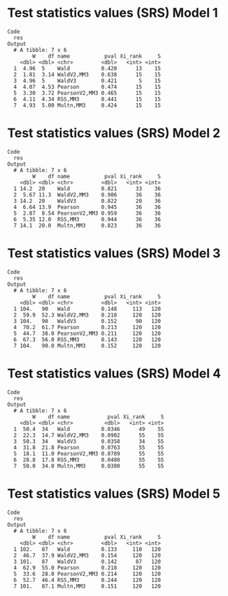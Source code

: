 # Test statistics values (SRS) Model 1

    Code
      res
    Output
      # A tibble: 7 x 6
            W    df name           pval Xi_rank     S
        <dbl> <dbl> <chr>         <dbl>   <int> <int>
      1  4.96  5    Wald          0.420      13    15
      2  1.81  3.14 WaldV2,MM3    0.638      15    15
      3  4.96  5    WaldV3        0.421       5    15
      4  4.07  4.53 Pearson       0.474      15    15
      5  3.30  3.72 PearsonV2,MM3 0.465      15    15
      6  4.11  4.34 RSS,MM3       0.441      15    15
      7  4.93  5.00 Multn,MM3     0.424      15    15

# Test statistics values (SRS) Model 2

    Code
      res
    Output
      # A tibble: 7 x 6
            W    df name           pval Xi_rank     S
        <dbl> <dbl> <chr>         <dbl>   <int> <int>
      1 14.2  20    Wald          0.821      33    36
      2  5.67 11.3  WaldV2,MM3    0.906      36    36
      3 14.2  20    WaldV3        0.822      20    36
      4  6.64 13.9  Pearson       0.945      36    36
      5  2.87  8.54 PearsonV2,MM3 0.959      36    36
      6  5.35 12.0  RSS,MM3       0.944      36    36
      7 14.1  20.0  Multn,MM3     0.823      36    36

# Test statistics values (SRS) Model 3

    Code
      res
    Output
      # A tibble: 7 x 6
            W    df name           pval Xi_rank     S
        <dbl> <dbl> <chr>         <dbl>   <int> <int>
      1 104.   90   Wald          0.148     113   120
      2  59.9  52.3 WaldV2,MM3    0.218     120   120
      3 104.   90   WaldV3        0.152      90   120
      4  70.2  61.7 Pearson       0.213     120   120
      5  44.7  38.0 PearsonV2,MM3 0.211     120   120
      6  67.3  56.0 RSS,MM3       0.143     120   120
      7 104.   90.0 Multn,MM3     0.152     120   120

# Test statistics values (SRS) Model 4

    Code
      res
    Output
      # A tibble: 7 x 6
            W    df name            pval Xi_rank     S
        <dbl> <dbl> <chr>          <dbl>   <int> <int>
      1  50.4  34   Wald          0.0346      49    55
      2  22.3  14.7 WaldV2,MM3    0.0902      55    55
      3  50.3  34   WaldV3        0.0358      34    55
      4  31.8  21.8 Pearson       0.0763      55    55
      5  18.1  11.0 PearsonV2,MM3 0.0789      55    55
      6  28.8  17.8 RSS,MM3       0.0480      55    55
      7  50.0  34.0 Multn,MM3     0.0380      55    55

# Test statistics values (SRS) Model 5

    Code
      res
    Output
      # A tibble: 7 x 6
            W    df name           pval Xi_rank     S
        <dbl> <dbl> <chr>         <dbl>   <int> <int>
      1 102.   87   Wald          0.133     110   120
      2  46.7  37.9 WaldV2,MM3    0.154     120   120
      3 101.   87   WaldV3        0.142      87   120
      4  62.9  55.0 Pearson       0.218     120   120
      5  33.6  28.0 PearsonV2,MM3 0.214     120   120
      6  52.7  46.4 RSS,MM3       0.244     120   120
      7 101.   87.1 Multn,MM3     0.151     120   120

